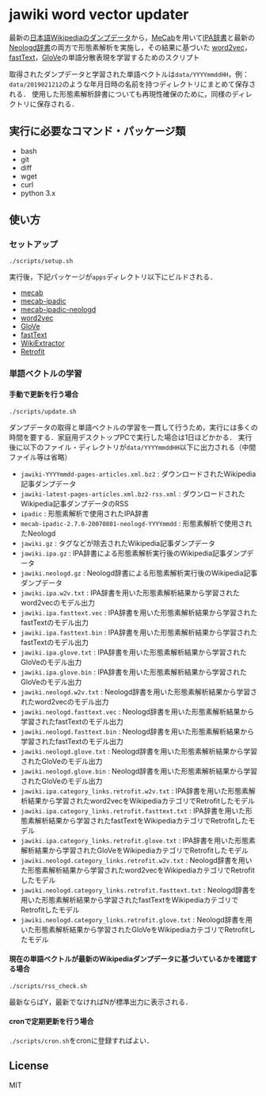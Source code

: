 # jawiki word vector updater

最新の[日本語Wikipediaのダンプデータ](https://dumps.wikimedia.org/jawiki/)から，[MeCab](http://taku910.github.io/mecab/)を用いて[IPA辞書](https://github.com/taku910/mecab/tree/master/mecab-ipadic)と最新の[Neologd辞書](https://github.com/neologd/mecab-ipadic-neologd/blob/master/README.ja.md)の両方で形態素解析を実施し，その結果に基づいた
[word2vec]()，[fastText]()，[GloVe](https://nlp.stanford.edu/projects/glove/)の単語分散表現を学習するためのスクリプト

取得されたダンプデータと学習された単語ベクトルは``data/YYYYmmddHH``，例：``data/2019021212``のような年月日時の名前を持つディレクトリにまとめて保存される．
使用した形態素解析辞書についても再現性確保のために，同様のディレクトリに保存される．

## 実行に必要なコマンド・パッケージ類
- bash
- git
- diff
- wget
- curl
- python 3.x

## 使い方

### セットアップ

```
./scripts/setup.sh
```

実行後，下記パッケージが``apps``ディレクトリ以下にビルドされる．
- [mecab](https://github.com/taku910/mecab)
- [mecab-ipadic](https://github.com/taku910/mecab)
- [mecab-ipadic-neologd](https://github.com/neologd/mecab-ipadic-neologd)
- [word2vec](https://github.com/dav/word2vec)
- [GloVe](https://github.com/stanfordnlp/GloVe)
- [fastText](https://github.com/facebookresearch/fastText)
- [WikiExtractor](https://github.com/attardi/wikiextractor)
- [Retrofit](https://github.com/kamigaito/rf4wpc.git)

### 単語ベクトルの学習

#### 手動で更新を行う場合

```
./scripts/update.sh
```

ダンプデータの取得と単語ベクトルの学習を一貫して行うため，実行には多くの時間を要する．家庭用デスクトップPCで実行した場合は1日ほどかかる．
実行後に以下のファイル・ディレクトリが``data/YYYYmmddHH``以下に出力される（中間ファイル等は省略）
- ``jawiki-YYYYmmdd-pages-articles.xml.bz2`` : ダウンロードされたWikipedia記事ダンプデータ
- ``jawiki-latest-pages-articles.xml.bz2-rss.xml`` : ダウンロードされたWikipedia記事ダンプデータのRSS
- ``ipadic`` : 形態素解析で使用されたIPA辞書
- ``mecab-ipadic-2.7.0-20070801-neologd-YYYYmmdd`` : 形態素解析で使用されたNeologd
- ``jawiki.gz`` : タグなどが除去されたWikipedia記事ダンプデータ
- ``jawiki.ipa.gz`` : IPA辞書による形態素解析実行後のWikipedia記事ダンプデータ
- ``jawiki.neologd.gz`` : Neologd辞書による形態素解析実行後のWikipedia記事ダンプデータ
- ``jawiki.ipa.w2v.txt`` : IPA辞書を用いた形態素解析結果から学習されたword2vecのモデル出力
- ``jawiki.ipa.fasttext.vec`` : IPA辞書を用いた形態素解析結果から学習されたfastTextのモデル出力
- ``jawiki.ipa.fasttext.bin`` : IPA辞書を用いた形態素解析結果から学習されたfastTextのモデル出力
- ``jawiki.ipa.glove.txt`` : IPA辞書を用いた形態素解析結果から学習されたGloVeのモデル出力
- ``jawiki.ipa.glove.bin`` : IPA辞書を用いた形態素解析結果から学習されたGloVeのモデル出力
- ``jawiki.neologd.w2v.txt`` : Neologd辞書を用いた形態素解析結果から学習されたword2vecのモデル出力
- ``jawiki.neologd.fasttext.vec`` : Neologd辞書を用いた形態素解析結果から学習されたfastTextのモデル出力
- ``jawiki.neologd.fasttext.bin`` : Neologd辞書を用いた形態素解析結果から学習されたfastTextのモデル出力
- ``jawiki.neologd.glove.txt`` : Neologd辞書を用いた形態素解析結果から学習されたGloVeのモデル出力
- ``jawiki.neologd.glove.bin`` : Neologd辞書を用いた形態素解析結果から学習されたGloVeのモデル出力
- ``jawiki.ipa.category_links.retrofit.w2v.txt`` : IPA辞書を用いた形態素解析結果から学習されたword2vecをWikipediaカテゴリでRetrofitしたモデル
- ``jawiki.ipa.category_links.retrofit.fasttext.txt`` : IPA辞書を用いた形態素解析結果から学習されたfastTextをWikipediaカテゴリでRetrofitしたモデル
- ``jawiki.ipa.category_links.retrofit.glove.txt`` : IPA辞書を用いた形態素解析結果から学習されたGloVeをWikipediaカテゴリでRetrofitしたモデル
- ``jawiki.neologd.category_links.retrofit.w2v.txt`` : Neologd辞書を用いた形態素解析結果から学習されたword2vecをWikipediaカテゴリでRetrofitしたモデル
- ``jawiki.neologd.category_links.retrofit.fasttext.txt`` : Neologd辞書を用いた形態素解析結果から学習されたfastTextをWikipediaカテゴリでRetrofitしたモデル
- ``jawiki.neologd.category_links.retrofit.glove.txt`` : Neologd辞書を用いた形態素解析結果から学習されたGloVeをWikipediaカテゴリでRetrofitしたモデル

#### 現在の単語ベクトルが最新のWikipediaダンプデータに基づいているかを確認する場合

```
./scripts/rss_check.sh
```

最新ならばY，最新でなければNが標準出力に表示される．

#### cronで定期更新を行う場合

``./scripts/cron.sh``をcronに登録すればよい．

## License
MIT
